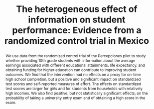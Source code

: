 ---
title: >-
  The heterogeneous effect of information on student performance:
  Evidence from a randomized control trial in Mexico
authors: >-
  Ciro Avitabile and Rafael de Hoyos
paper_link: "https://doi.org/10.1016/j.jdeveco.2018.07.008"
abstract: >-
  We use data from the randomized control trial of the
  Percepciones pilot to study whether providing 10th grade students
  with information about
  the average earnings associated with different
  educational attainments, life expectancy, and obtaining funding for
  higher education can contribute to improving student outcomes.
  We find that the intervention had no effects on a proxy for
  on-time high school completion, but a positive and significant
  impact on standardized test scores and self-reported measures of
  effort.
  The effects on standardized test scores are larger for girls
  and for students from households with relatively high incomes.
  We also find positive, but not statistically significant effects,
  on the probability of taking a university entry exam and of
  obtaining a high score in the exam.
publication_date: 2018-07-27
erct_level: 2
rct: true
pdf_link: "http://files.eric.ed.gov/fulltext/ED573553.pdf"
doi: 10.1016/j.jdeveco.2018.07.008
journal: Journal of Development Economics
date_erct_check: 2025-04-21
tags:
  - mathematics
  - language arts
  - K12
  - Latam
  - EdTech platform
  - digital assessment
criteria:
  c:
    analysis: >-
      Relevant Quotes:
      
      1) "Following a two-step stratified sampling by regions (north,
      center, and south), the 54 schools were randomly divided into 26
      treatment schools and 28 control schools." (p. 4)
      
      Detailed Analysis:
      
      The study clearly states that entire schools were the unit of
      randomisation. School-level randomisation exceeds the requirement
      for class‑level RCT, satisfying the criterion by design.
      
      Final sentence: The study randomizes at the school level, meeting
      the Class‑level RCT criterion.
    quote: >-
      "Following a two-step stratified sampling by regions (north,
      center, and south), the 54 schools were randomly divided into 26
      treatment schools and 28 control schools."
    explanation: >-
      Randomisation occurred at the school level, which meets or exceeds
      the class‑level RCT requirement.
    met: true
  e:
    analysis: >-
      Relevant Quotes:
      
      1) "Using 2012 and 2013 administrative data from the 12th grade
      census-based nationally standardized ENLACE exam and the
      university entry exam EXANI‑II ..." (p. 2)
      
      Detailed Analysis:
      
      The authors employ ENLACE, a national standardized test, as the
      main outcome measure. This exam is widely recognised and
      comparable across contexts, satisfying the requirement for a
      standard exam‑based assessment.
      
      Final sentence: The use of the ENLACE standardized exam meets
      the Exam‑based Assessment criterion.
    quote: >-
      "Using 2012 and 2013 administrative data from the 12th grade
      census-based nationally standardized ENLACE exam and the
      university entry exam EXANI‑II ..."
    explanation: >-
      The study uses the nationally standardized ENLACE exam for
      objective, comparable assessment.
    met: true
  t:
    analysis: >-
      Relevant Quotes:
      
      1) "In November 2009, the baseline data was collected and the
      information treatment was delivered." (p. 2)
      
      2) "Our results show that, almost three years after the treatment
      was implemented, ... had a sizeable and statistically significant
      effect on the ENLACE test score—0.22 standard deviations (σ)."
      (p. 2)
      
      Detailed Analysis:
      
      The intervention began in late 2009 and primary outcomes were
      measured using data from 2012, nearly three academic years later.
      This far exceeds one full term between the start of the intervention
      and the outcome measurement.
      
      Final sentence: The follow-up spanned multiple terms after the
      intervention, so Term Duration is met.
    quote: >-
      "In November 2009, the baseline data was collected and the
      information treatment was delivered. Using 2012 and 2013
      administrative data from the 12th grade ... we measure the impact
      of the information treatment ..."
    explanation: >-
      Outcomes were collected approximately three years after the
      intervention began, exceeding the minimum of one academic term.
    met: true
  d:
    analysis: >-
      Relevant Quotes:
      
      1) "Table 1 shows the baseline characteristics for the full sample
      as well as separately for boys and girls, distinguishing between
      students in the treatment and control groups." (p. 6)
      
      Detailed Analysis:
      
      The authors present detailed demographic and baseline test‑score
      data for both treatment and control groups in Table 1. This table
      clearly documents the control group’s composition and baseline
      metrics, fulfilling the documentation requirement.
      
      Final sentence: The control group’s baseline characteristics are
      clearly documented, so this criterion is met.
    quote: >-
      "Table 1 shows the baseline characteristics for the full sample
      as well as separately for boys and girls, distinguishing between
      students in the treatment and control groups."
    explanation: >-
      Baseline demographics and pre‑intervention scores for the control
      group are provided in detail.
    met: true
  s:
    analysis: >-
      Relevant Quotes:
      
      1) "Following a two-step stratified sampling by regions (north,
      center, and south), the 54 schools were randomly divided into 26
      treatment schools and 28 control schools." (p. 4)
      
      Detailed Analysis:
      
      The paper explicitly randomises entire schools rather than
      individual classes or students. This satisfies the stronger
      requirement for a school‑level RCT.
      
      Final sentence: School‑level randomisation meets the School‑level
      RCT criterion.
    quote: >-
      "Following a two-step stratified sampling by regions (north,
      center, and south), the 54 schools were randomly divided into 26
      treatment schools and 28 control schools."
    explanation: >-
      Randomisation at the school level fulfills the School‑level RCT
      requirement.
    met: true
  i:
    analysis: >-
      Relevant Quotes:
      
      1) "In 2009 the Mexican Secretariat of Public Education (SEP) ...
      designed and piloted an intervention ... known as Percepciones,
      the pilot program included an evaluation strategy based on a
      stratified randomized control trial." (pp. 319–320)
      
      2) "We … are especially indebted to Martha Hernandez,
      Elizabeth Monroy, and Paula Villasenor, who were responsible
      for project and data management at SEP … The views expressed
      here are those of the authors alone." (Acknowledgments)
      
      Detailed Analysis:
      
      The Percepciones pilot was designed and implemented by SEP,
      while the data collection, analysis, and reporting were carried
      out by external researchers affiliated with the World Bank and
      University of Surrey. This clear separation of design and evaluation
      ensures an independent conduct of the trial.
      
      Final sentence: An external research team conducted the evaluation,
      fulfilling the Independent Conduct criterion.
    quote: >-
      "We … are especially indebted to Martha Hernandez, Elizabeth Monroy,
      and Paula Villasenor, who were responsible for project and data
      management at SEP … The views expressed here are those of the
      authors alone."
    explanation: >-
      The evaluation was conducted by researchers unaffiliated with SEP,
      ensuring independence of the study’s implementation and analysis.
    met: true
  y:
    analysis: >-
      Relevant Quotes:
      
      1) "Fig. 1 shows the timeline of the project spanning from May 2009
      to May 2012." (p. 4)
      
      Detailed Analysis:
      
      The experimental period covers nearly three years, from mid-2009 to
      mid-2012, encompassing multiple academic years. The outcomes were
      evaluated well over a year after the intervention began, satisfying
      the Year Duration criterion.
      
      Final sentence: The study’s timeline extends past one full academic
      year, so Year Duration is met.
    quote: >-
      "Fig. 1 shows the timeline of the project spanning from May 2009
      to May 2012."
    explanation: >-
      Participants were followed for approximately three years, which is
      longer than one academic year from intervention start to final
      outcomes.
    met: true
  b:
    analysis: >-
      Relevant Quotes:
      
      1) "On average, students in the treatment group spent 12 min
      interacting with the interface." (p. 4)
      
      Detailed Analysis:
      
      Although the treatment group received a brief 12‑minute information
      session, this additional time is minimal relative to total class
      time. The control group continued with business-as-usual schooling
      and was not deprived of any substantial instructional time or
      resources.
      
      Final sentence: The minimal extra time in the intervention is
      negligible, so Balanced Resources is met.
    quote: >-
      "On average, students in the treatment group spent 12 min
      interacting with the interface."
    explanation: >-
      The difference in time or resources between groups is trivial and
      integral to the intervention, unlikely to bias the results.
    met: true
  r:
    analysis: >-
      Relevant Quotes:
      
      1) *No mention of any independent replication study is found in the
      paper.*
      
      Detailed Analysis:
      
      The authors do not cite any separate research team that attempted
      to replicate this intervention and its findings. A search for
      external replication studies did not reveal any published
      independent replications of this RCT.
      
      Final sentence: No independent replication is reported, so
      Reproduced is not met.
    quote: null
    explanation: >-
      The paper does not reference any independent replication
      studies, and none were found in external literature.
    met: false
  a:
    analysis: >-
      Relevant Quotes:
      
      1) "... on standardized test scores in math and language (Spanish)
      at the end of high school, ..." (p. 2)
      
      Detailed Analysis:
      
      The study’s academic outcomes are limited to math and Spanish test
      scores. Other core subjects (e.g., science or social studies) were
      not assessed, failing to meet the All‑subject Exams requirement.
      
      Final sentence: Only two subjects are assessed without justification,
      so this criterion is not met.
    quote: >-
      "... on standardized test scores in math and language (Spanish)
      at the end of high school, ..."
    explanation: >-
      Only math and language outcomes are measured, omitting other
      main subjects.
    met: false
  g:
    analysis: >-
      Relevant Quotes:
      
      1) "The Percepciones pilot displayed no impact on the probability
      of on-time high school graduation, but had a large positive effect
      on learning outcomes ..." (p. 9)
      
      Detailed Analysis:
      
      Students were tracked through the end of high school to determine
      whether they graduated on time. The inclusion of on-time high school
      completion as an outcome indicates that the study followed participants
      to a key educational milestone.
      
      Final sentence: The study tracked students until high school
      graduation, so Graduation Tracking is met.
    quote: >-
      "The Percepciones pilot displayed no impact on the probability
      of on-time high school graduation, but had a large positive effect
      on learning outcomes ..."
    explanation: >-
      The RCT measured on-time high school completion, meaning participants
      were followed through the completion of that educational level.
    met: true
  p:
    analysis: >-
      Relevant Quotes:
      
      1) *No mention of pre-registration or any trial registry is found
      in the paper.*
      
      Detailed Analysis:
      
      The paper does not reference a pre-registered analysis plan or
      registration on a trial registry platform. The study appears to
      have been conducted without prior registration.
      
      Final sentence: Without evidence of pre-registration, this criterion
      is not met.
    quote: null
    explanation: >-
      No pre-registration statement or registry ID is provided in the
      paper or its references.
    met: false
---